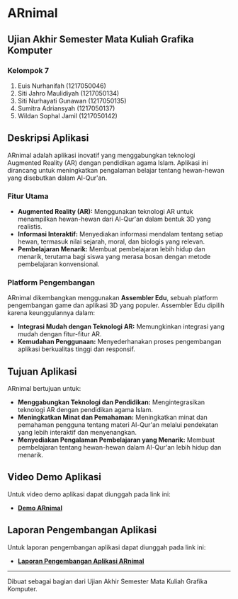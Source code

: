 # ARnimal

## Ujian Akhir Semester Mata Kuliah Grafika Komputer

### Kelompok 7
1. Euis Nurhanifah (1217050046)
2. Siti Jahro Maulidiyah (1217050134)
3. Siti Nurhayati Gunawan (1217050135)
4. Sumitra Adriansyah (1217050137)
5. Wildan Sophal Jamil (1217050142)


## Deskripsi Aplikasi
ARnimal adalah aplikasi inovatif yang menggabungkan teknologi Augmented Reality (AR) dengan pendidikan agama Islam. Aplikasi ini dirancang untuk meningkatkan pengalaman belajar tentang hewan-hewan yang disebutkan dalam Al-Qur'an. 

### Fitur Utama
- **Augmented Reality (AR):** Menggunakan teknologi AR untuk menampilkan hewan-hewan dari Al-Qur'an dalam bentuk 3D yang realistis.
- **Informasi Interaktif:** Menyediakan informasi mendalam tentang setiap hewan, termasuk nilai sejarah, moral, dan biologis yang relevan.
- **Pembelajaran Menarik:** Membuat pembelajaran lebih hidup dan menarik, terutama bagi siswa yang merasa bosan dengan metode pembelajaran konvensional.

### Platform Pengembangan
ARnimal dikembangkan menggunakan **Assembler Edu**, sebuah platform pengembangan game dan aplikasi 3D yang populer. Assembler Edu dipilih karena keunggulannya dalam:
- **Integrasi Mudah dengan Teknologi AR:** Memungkinkan integrasi yang mudah dengan fitur-fitur AR.
- **Kemudahan Penggunaan:** Menyederhanakan proses pengembangan aplikasi berkualitas tinggi dan responsif.

## Tujuan Aplikasi
ARnimal bertujuan untuk:
- **Menggabungkan Teknologi dan Pendidikan:** Mengintegrasikan teknologi AR dengan pendidikan agama Islam.
- **Meningkatkan Minat dan Pemahaman:** Meningkatkan minat dan pemahaman pengguna tentang materi Al-Qur'an melalui pendekatan yang lebih interaktif dan menyenangkan.
- **Menyediakan Pengalaman Pembelajaran yang Menarik:** Membuat pembelajaran tentang hewan-hewan dalam Al-Qur'an lebih hidup dan menarik.

## Video Demo Aplikasi
Untuk video demo aplikasi dapat diunggah pada link ini:
- **[Demo ARnimal]()**

## Laporan Pengembangan Aplikasi
Untuk laporan pengembangan aplikasi dapat diunggah pada link ini:
- **[Laporan Pengembangan Aplikasi ARnimal](https://drive.google.com/file/d/1qjpo9DzI0GGpABQfk-1aL-CRj5RxqRiB/view?usp=drive_link)**

---

Dibuat sebagai bagian dari Ujian Akhir Semester Mata Kuliah Grafika Komputer.
